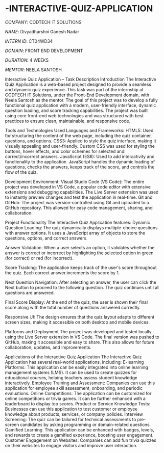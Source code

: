 # -INTERACTIVE-QUIZ-APPLICATION

*COMPANY*: CODTECH IT SOLUTIONS  

*NAME*: Divyadharshni Ganesh Nadar  

*INTERN ID*: CT04WD34  

*DOMAIN*: FRONT END DEVELOPMENT  

*DURATION*: 4 WEEKS  

*MENTOR*: NEELA SANTOSH

Interactive Quiz Application – Task Description
Introduction
The Interactive Quiz Application is a web-based project designed to provide a seamless and dynamic quiz experience. This task was part of the internship at CODTECH IT Solutions, under the Front-End Development domain, with Neela Santosh as the mentor. The goal of this project was to develop a fully functional quiz application with a modern, user-friendly interface, dynamic question loading, and score tracking capabilities. The project was built using core front-end web technologies and was structured with best practices to ensure clean, maintainable, and responsive code.

Tools and Technologies Used
Languages and Frameworks:
HTML5: Used for structuring the content of the web page, including the quiz container, questions, and options.
CSS3: Applied to style the quiz interface, making it visually appealing and user-friendly. Custom CSS was used for styling the buttons, hover effects, and color schemes for selected and correct/incorrect answers.
JavaScript (ES6): Used to add interactivity and functionality to the application. JavaScript handles the dynamic loading of questions, checks the answers, keeps track of the score, and controls the flow of the quiz.

Development Environment:
Visual Studio Code (VS Code): The entire project was developed in VS Code, a popular code editor with extensive extensions and debugging capabilities. The Live Server extension was used to instantly preview changes and test the application in real-time.
Git and GitHub: The project was version-controlled using Git and uploaded to a GitHub repository. This allowed for easy code management, sharing, and collaboration.

Project Functionality
The Interactive Quiz Application features:
Dynamic Question Loading: The quiz dynamically displays multiple-choice questions with answer options. It uses a JavaScript array of objects to store the questions, options, and correct answers.

Answer Validation: When a user selects an option, it validates whether the answer is correct or incorrect by highlighting the selected option in green (for correct) or red (for incorrect).

Score Tracking: The application keeps track of the user's score throughout the quiz. Each correct answer increments the score by 1.

Next Question Navigation: After selecting an answer, the user can click the Next button to proceed to the following question. The quiz continues until all questions are answered.

Final Score Display: At the end of the quiz, the user is shown their final score along with the total number of questions answered correctly.

Responsive UI: The design ensures that the quiz layout adapts to different screen sizes, making it accessible on both desktop and mobile devices.

Platforms and Deployment
The project was developed and tested locally using the Live Server extension in VS Code.
The final version was pushed to GitHub, making it accessible and easy to share. This also allows for future collaboration, updates, and improvements.

 Applications of the Interactive Quiz Application
The Interactive Quiz Application has several real-world applications, including:
E-learning Platforms: This application can be easily integrated into online learning management systems (LMS). It can be used to create quizzes for educational courses, helping teachers assess student knowledge interactively.
Employee Training and Assessment: Companies can use this application for employee skill assessment, onboarding, and periodic evaluations.
Online Competitions: The application can be customized for online competitions or trivia games. It can be further enhanced with a leaderboard to display top scores.
Product or Service Knowledge Tests: Businesses can use this application to test customer or employee knowledge about products, services, or company policies.
Interview Screening: The quiz can be tailored for technical assessments to pre-screen candidates by asking programming or domain-related questions.
Gamified Learning: This application can be enhanced with badges, levels, and rewards to create a gamified experience, boosting user engagement.
Customer Engagement on Websites: Companies can add fun trivia quizzes on their websites to engage visitors and improve user interaction.

